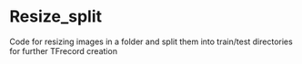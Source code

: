 # Resize_split
Code for resizing images in a folder and split them into train/test directories for further TFrecord creation
